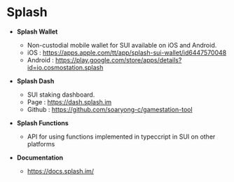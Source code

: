 # Splash

- **Splash Wallet**

  - Non-custodial mobile wallet for SUI available on iOS and Android.
  - iOS : https://apps.apple.com/tt/app/splash-sui-wallet/id6447570048
  - Android : https://play.google.com/store/apps/details?id=io.cosmostation.splash

- **Splash Dash**

  - SUI staking dashboard.
  - Page : https://dash.splash.im
  - Github : https://github.com/soaryong-c/gamestation-tool

- **Splash Functions**
  - API for using functions implemented in typeccript in SUI on other platforms


- **Documentation**
  - https://docs.splash.im/
